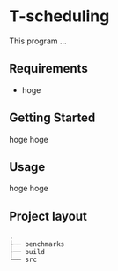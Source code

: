 # T-scheduling
This program ...

## Requirements
* hoge

## Getting Started
hoge hoge

## Usage
hoge hoge

## Project layout
```
.
├── benchmarks
├── build
└── src
```